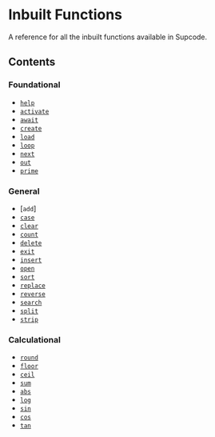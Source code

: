 # Inbuilt Functions

A reference for all the inbuilt functions available in Supcode.


## Contents

### Foundational
- [`help`]()
- [`activate`]()
- [`await`]()
- [`create`]()
- [`load`]()
- [`loop`]()
- [`next`]()
- [`out`]()
- [`prime`]()

### General
- [`add`]
- [`case`]()
- [`clear`]()
- [`count`]()
- [`delete`]()
- [`exit`]()
- [`insert`]()
- [`open`]()
- [`sort`]()
- [`replace`]()
- [`reverse`]()
- [`search`]()
- [`split`]()
- [`strip`]()

### Calculational
- [`round`]()
- [`floor`]()
- [`ceil`]()
- [`sum`]()
- [`abs`]()
- [`log`]()
- [`sin`]()
- [`cos`]()
- [`tan`]()
